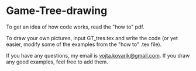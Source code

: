 # Game-Tree-drawing
To get an idea of how code works, read the "how to" pdf.

To draw your own pictures, input GT_tres.tex and write the code (or yet easier, modify some of the examples from the "how to" .tex file).

If you have any questions, my email is vojta.kovarik@gmail.com.
If you draw any good examples, feel free to add them.
